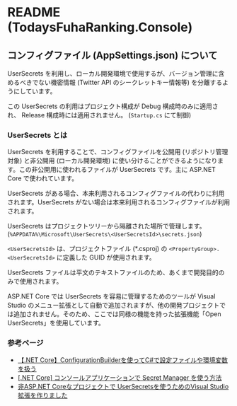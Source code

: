 # README (TodaysFuhaRanking.Console)

## コンフィグファイル (AppSettings.json) について

UserSecrets を利用し、ローカル開発環境で使用するが、バージョン管理に含めるべきでない機密情報 (Twitter API のシークレットキー情報等) を分離するようにしています。

この UserSecrets の利用はプロジェクト構成が Debug 構成時のみに適用され、 Release 構成時には適用されません。 (`Startup.cs` にて制御)

### UserSecrets とは

UserSecrets を利用することで、コンフィグファイルを公開用 (リポジトリ管理対象) と非公開用 (ローカル開発環境) に使い分けることができるようになります。この非公開用に使われるファイルが UserSecrets です。主に ASP.NET Core で使われています。

UserSecrets がある場合、本来利用されるコンフィグファイルの代わりに利用されます。UserSecrets がない場合は本来利用されるコンフィグファイルが利用されます。

UserSecrets はプロジェクトツリーから隔離された場所で管理します。(`%APPDATA%\Microsoft\UserSecrets\<UserSecretsId>\secrets.json`)

`<UserSecretsId>` は、プロジェクトファイル (*.csproj) の `<PropertyGroup>.<UserSecretsId>` に定義した GUID が使用されます。

UserSecrets ファイルは平文のテキストファイルのため、あくまで開発目的のみで使用されます。

ASP.NET Core では UserSecrets を容易に管理するためのツールが Visual Studio のメニュー拡張として自動で追加されますが、他の開発プロジェクトでは追加されません。そのため、ここでは同様の機能を持った拡張機能「Open UserSecrets」を使用しています。

### 参考ページ

- [【.NET Core】ConfigurationBuilderを使ってC#で設定ファイルや環境変数を扱う](https://tech-blog.cloud-config.jp/2019-7-11-how-to-configuration-builder/)
- [[.NET Core] コンソールアプリケーションで Secret Manager を使う方法](https://mseeeen.msen.jp/add-user-secrets-to-console-app/)
- [非ASP.NET Coreなプロジェクトで UserSecretsを使うためのVisual Studio 拡張を作りました](https://tech.guitarrapc.com/entry/2019/05/01/033007)
